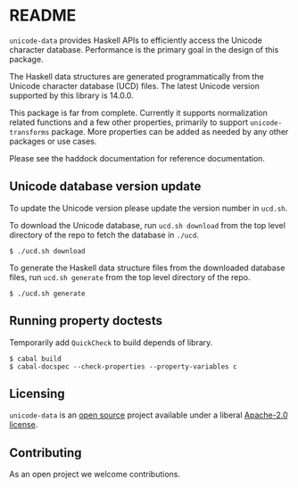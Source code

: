 # README

`unicode-data` provides Haskell APIs to efficiently access the Unicode
character database. Performance is the primary goal in the design of
this package.

The Haskell data structures are generated programmatically from the
Unicode character database (UCD) files.  The latest Unicode version
supported by this library is 14.0.0.

This package is far from complete. Currently it supports normalization
related functions and a few other properties, primarily to support
`unicode-transforms` package. More properties can be added as needed by
any other packages or use cases.

Please see the haddock documentation for reference documentation.

## Unicode database version update

To update the Unicode version please update the version number in
`ucd.sh`.

To download the Unicode database, run `ucd.sh download` from the top
level directory of the repo to fetch the database in `./ucd`.

```
$ ./ucd.sh download
```

To generate the Haskell data structure files from the downloaded database
files, run `ucd.sh generate` from the top level directory of the repo.

```
$ ./ucd.sh generate
```

## Running property doctests

Temporarily add `QuickCheck` to build depends of library.

```
$ cabal build
$ cabal-docspec --check-properties --property-variables c
```

## Licensing

`unicode-data` is an [open source](https://github.com/composewell/unicode-data)
project available under a liberal [Apache-2.0 license](LICENSE).

## Contributing

As an open project we welcome contributions.

